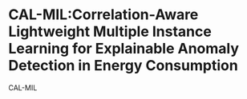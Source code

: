 # CAL-MIL:Correlation-Aware Lightweight Multiple Instance Learning for Explainable Anomaly Detection in Energy Consumption
CAL-MIL
